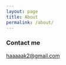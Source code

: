 ```yaml
---
layout: page
title: About
permalink: /about/
---
```




### Contact me

[haaaaak2@gmail.com](mailto:haaaaak2@gmail.com)
